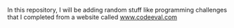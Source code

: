 In this repository, I will be adding random stuff like programming challenges that I completed from a website called www.codeeval.com
